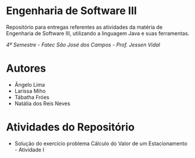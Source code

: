 # Engenharia de Software III

Repositório para entregas referentes as atividades da matéria de Engenharia de Software III, utilizando a linguagem Java e suas ferramentas.

*4º Semestre - Fatec São José dos Campos - Prof. Jessen Vidal*

# Autores
- Ângelo Lima
- Larissa Miho
- Tábatha Fróes
- Natália dos Reis Neves

# Atividades do Repositório
- Solução do exercício problema Cálculo do Valor de um Estacionamento - Atividade I 

